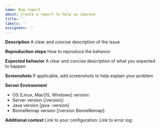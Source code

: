 ```yaml
---
name: Bug report
about: Create a report to help us improve
title: ''
labels: ''
assignees: ''
---
```


**Description**
A clear and concise description of the issue

**Reproduction steps**
How to reproduce the behavior

**Expected behavior**
A clear and concise description of what you expected to happen

**Screenshots**
If applicable, add screenshots to help explain your problem

**Server Environment**
 - OS [Linux, MacOS, Windows] version:
 - Server version [/version]: 
 - Java version [java -version]
 - BiomeRemap version [/version BiomeRemap]:

**Additional context**
 Link to your configuration:
 Link to error log:
